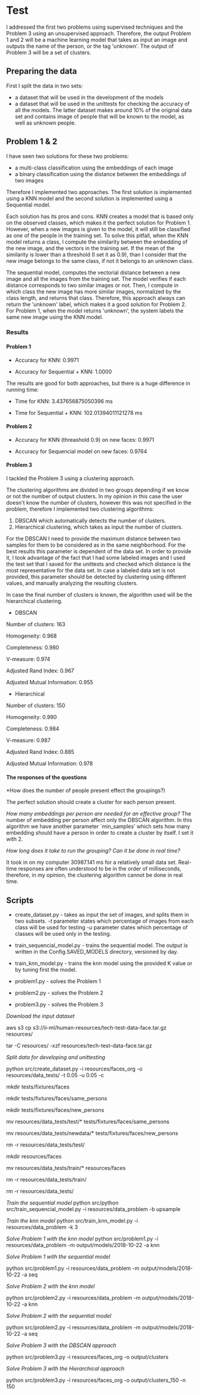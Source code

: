 # Test

I addressed the first two problems using supervised techniques and the Problem 3 using an unsupervised approach.
Therefore, the output Problem 1 and 2 will be a machine learning model that takes as input an image and outputs 
the name of the person, or the tag 'unknown'. The output of Problem 3 will be a set of clusters.

## Preparing the data
First I split the data in two sets:
 * a dataset that will be used in the development of the models
 * a dataset that will be used in the unittests for checking the accuracy of all the models. 
 The latter dataset makes around 10% of the original data set  and contains image of people 
 that will be known to the model, as well as unknown people.  

## Problem 1 & 2
I have seen two solutions for these two problems:
* a multi-class classification using the embeddings of each image
* a binary classification using the distance between the embeddings of two images

Therefore I implemented two approaches. The first solution is implemented using a KNN model and 
the second solution is implemented using a Sequential model.

Each solution has its pros and cons. 
KNN creates a model that is based only on the observed classes, which makes it the perfect solution 
for Problem 1. However, when a new images is given to the model, it will still be classified as 
one of the people in the training set. To solve this pitfall, when the KNN model returns a class, 
I compute the similarity between the embedding of the new image, and the vectors in the training set.
If the mean of the similarity is lower than a threshold (I set it as 0.9), than I consider that the new image 
belongs to the same class, if not it belongs to an unknown class.

The sequential model, computes the vectorial distance between a new image and all the images from the training set.
The model verifies if each distance corresponds to two similar images or not. 
Then, I compute in which class the new image has more similar images, normalized by the class length, 
and returns that class. 
Therefore, this approach always can return the 'unknown' label, which makes it a good solution for 
Problem 2. For Problem 1, when the model returns 'unknown', the system labels the same  new image 
using the KNN model.       

### Results

#### Problem 1

* Accuracy for KNN: 0.9971

* Accuracy for Sequential + KNN: 1.0000

The results are good for both approaches, but there is a huge difference in running time:

* Time for KNN: 3.437656875050396 ms

* Time for Sequential + KNN: 102.01394011121278 ms

#### Problem 2

* Accuracy for KNN (threashold 0.9) on new faces: 0.9971

* Accuracy for Sequencial model on new faces: 0.9764

#### Problem 3

I tackled the Problem 3 using a clustering approach. 

The clustering algorithms are divided in two groups depending if we know or not the number of output clusters.
In my opinion in this case the user doesn't know the number of clusters, however this was not specified in the problem, therefore I implemented two clustering algorithms:
1. DBSCAN which automatically detects the number of clusters. 
2. Hierarchical clustering, which takes as input the number of clusters.

For the DBSCAN I need to provide the  maximum distance between two samples for them to be considered as in the same neighborhood.
For the best results this parameter is dependent of the data set. In order to provide it, I took advantage of the fact 
that I had some labeled images and I used the test set that I saved for the unittests and checked which distance is the most representative for the data set.
In case a labeled data set is not provided, this parameter should be detected by clustering using different values, and manually analyzing the resulting clusters.
  
In case the final number of clusters is known, the algorithm used will be the hierarchical clustering.

* DBSCAN

Number of clusters: 163

Homogeneity: 0.968

Completeness: 0.980

V-measure: 0.974

Adjusted Rand Index: 0.967

Adjusted Mutual Information: 0.955

* Hierarchical

Number of clusters: 150

Homogeneity: 0.990

Completeness: 0.984

V-measure: 0.987

Adjusted Rand Index: 0.885

Adjusted Mutual Information: 0.978

#### The responses of the questions
*How does the number of people present effect the groupings?)

The perfect solution should create a cluster for each person present. 

*How many embeddings per person are needed for an effective group?*
The number of embedding per person affect only the DBSCAN algorithm. 
In this algorithm we have another parameter `min_samples' which sets how many embedding should have a person in order to create a cluster by itself.
I set it with 2.  

*How long does it take to run the grouping? Can it be done in real time?*

It took in on my computer 30987.141 ms for a relatively small data set. 
Real-time responses are often understood to be in the order of milliseconds, therefore, in my opinion, the clustering algorithm cannot be done in real time. 






## Scripts

* create_dataset.py - takes as input the set of images, and splits them in two subsets.
*-t* parameter states which percentage of images from each class will be used for testing
*-u*   parameter states which percentage of classes will be used only in the testing.

* train_sequencial_model.py - trains the sequential model. The output is written in the Config.SAVED_MODELS directory, versioned by day.

* train_knn_model.py - trains the knn model using the provided K value or by tuning first the model.

* problem1.py - solves the Problem 1

* problem2.py - solves the Problem 2

* problem3.py - solves the Problem 3

*Download the input dataset*

aws s3 cp s3://ii-ml/human-resources/tech-test-data-face.tar.gz resources/

tar -C resources/ -xzf resources/tech-test-data-face.tar.gz

*Split data for developing and unittesting* 

python src/create_dataset.py  -i resources/faces_org -o resources/data_tests/ -t 0.05 -u 0.05 -c 

mkdir  tests/fixtures/faces

mkdir tests/fixtures/faces/same_persons

mkdir tests/fixtures/faces/new_persons

mv resources/data_tests/test/* tests/fixtures/faces/same_persons

mv resources/data_tests/newdata/* tests/fixtures/faces/new_persons

rm -r resources/data_tests/test/

mkdir   resources/faces

mv resources/data_tests/train/* resources/faces

rm -r resources/data_tests/train/

rm -r resources/data_tests/

*Train the sequential model* 
python src/python src/train_sequencial_model.py -i resources/data_problem -b upsample

*Train the knn model*
python src/train_knn_model.py -i resources/data_problem -k 3

*Solve Problem 1 with the knn model*
python src/problem1.py -i resources/data_problem -m output/models/2018-10-22 -a knn

*Solve Problem 1 with the sequential model*

python src/problem1.py -i resources/data_problem -m output/models/2018-10-22 -a seq

*Solve Problem 2 with the knn model*

python src/problem2.py -i resources/data_problem -m output/models/2018-10-22 -a knn

*Solve Problem 2 with the sequential model*

python src/problem2.py -i resources/data_problem -m output/models/2018-10-22 -a seq

*Solve Problem 3 with the DBSCAN approach*

python src/problem3.py -i resources/faces_org -o output/clusters

*Solve Problem 3 with the Hierarchical approach*

python src/problem3.py -i resources/faces_org -o output/clusters_150 -n 150
